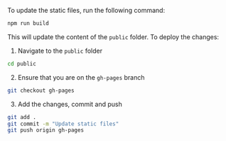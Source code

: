 To update the static files, run the following command:

```bash
npm run build
```

This will update the content of the `public` folder. To deploy the changes:

1. Navigate to the `public` folder

```bash
cd public
```

2. Ensure that you are on the `gh-pages` branch

```bash
git checkout gh-pages
```

3. Add the changes, commit and push

```bash
git add .
git commit -m "Update static files"
git push origin gh-pages
```

